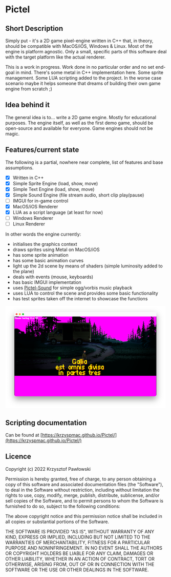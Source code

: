 # Pictel

## Short Description

Simply put - it's a 2D game pixel-engine written in C++ that, in theory, should be compatible
with MacOS/iOS, Windows & Linux. Most of the engine is platform agnostic. Only a small, specific
parts of this software deal with the target platform like the actual renderer.

This is a work in progress. Work done in no particular order and no set end-goal in mind.
There's some metal in C++ implementation here. Some sprite management. Some LUA scripting
added to the project. In the worse case scenario maybe it helps someone that dreams
of building their own game engine from scratch ;)

## Idea behind it

The general idea is to... write a 2D game engine. Mostly for educational purposes.
The engine itself, as well as the first demo game, should be open-source and available
for everyone. Game engines should not be magic.

## Features/current state

The following is a partial, nowhere near complete, list of features and base
assumptions.

- [x] Written in C++
- [x] Simple Sprite Engine (load, show, move)
- [x] Simple Text Engine (load, show, move)
- [x] Simple Sound Engine (file stream audio, short clip play/pause)
- [ ] IMGUI for in-game control
- [x] MacOS/iOS Renderer
- [x] LUA as a script language (at least for now)
- [ ] Windows Renderer
- [ ] Linux Renderer

In other words the engine currently:
- initialises the graphics context
- draws sprites using Metal on MacOS/iOS
- has some sprite animation
- has some basic animation curves
- light up the 2d scene by means of shaders (simple luminosity added to the plane)
- deals with events (mouse, keyboards)
- has basic IMGUI implementation
- uses [Pictel-Sound](https://github.com/krzyspmac/Pictel-sound) for simple ogg/vorbis music playback
- uses LUA to control the scene and provides some basic functionality
- has test sprites taken off the internet to showcase the functions

![Sample engine screenshot](Readme/screenshot.png "title")

## Scripting documentation

Can be found at [https://krzyspmac.github.io/Pictel/](https://krzyspmac.github.io/Pictel/)

## Licence

Copyright (c) 2022 Krzysztof Pawłowski

Permission is hereby granted, free of charge, to any person obtaining a copy
of this software and associated documentation files (the "Software"), to deal
in the Software without restriction, including without limitation the rights
to use, copy, modify, merge, publish, distribute, sublicense, and/or sell
copies of the Software, and to permit persons to whom the Software is
furnished to do so, subject to the following conditions:

The above copyright notice and this permission notice shall be included in all
copies or substantial portions of the Software.

THE SOFTWARE IS PROVIDED "AS IS", WITHOUT WARRANTY OF ANY KIND, EXPRESS OR
IMPLIED, INCLUDING BUT NOT LIMITED TO THE WARRANTIES OF MERCHANTABILITY,
FITNESS FOR A PARTICULAR PURPOSE AND NONINFRINGEMENT. IN NO EVENT SHALL THE
AUTHORS OR COPYRIGHT HOLDERS BE LIABLE FOR ANY CLAIM, DAMAGES OR OTHER
LIABILITY, WHETHER IN AN ACTION OF CONTRACT, TORT OR OTHERWISE, ARISING FROM,
OUT OF OR IN CONNECTION WITH THE SOFTWARE OR THE USE OR OTHER DEALINGS IN THE
SOFTWARE.